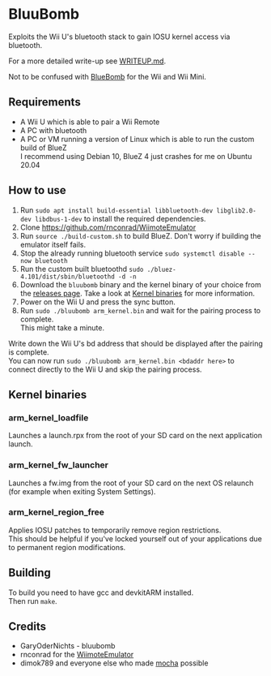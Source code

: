 # BluuBomb

Exploits the Wii U's bluetooth stack to gain IOSU kernel access via bluetooth.

For a more detailed write-up see [WRITEUP.md](https://github.com/GaryOderNichts/bluubomb/blob/master/WRITEUP.md).  

Not to be confused with [BlueBomb](https://github.com/Fullmetal5/bluebomb) for the Wii and Wii Mini.  

## Requirements
- A Wii U which is able to pair a Wii Remote
- A PC with bluetooth
- A PC or VM running a version of Linux which is able to run the custom build of BlueZ  
I recommend using Debian 10, BlueZ 4 just crashes for me on Ubuntu 20.04

## How to use
1. Run `sudo apt install build-essential libbluetooth-dev libglib2.0-dev libdbus-1-dev` to install the required dependencies.
1. Clone https://github.com/rnconrad/WiimoteEmulator
1. Run `source ./build-custom.sh` to build BlueZ. Don't worry if building the emulator itself fails.
1. Stop the already running bluetooth service `sudo systemctl disable --now bluetooth`
1. Run the custom built bluetoothd `sudo ./bluez-4.101/dist/sbin/bluetoothd -d -n`
1. Download the `bluubomb` binary and the kernel binary of your choice from the [releases page](https://github.com/GaryOderNichts/bluubomb/releases).
Take a look at [Kernel binaries](#kernel-binaries) for more information.
1. Power on the Wii U and press the sync button.
1. Run `sudo ./bluubomb arm_kernel.bin` and wait for the pairing process to complete.  
This might take a minute.

Write down the Wii U's bd address that should be displayed after the pairing is complete.  
You can now run `sudo ./bluubomb arm_kernel.bin <bdaddr here>` to connect directly to the Wii U and skip the pairing process.

## Kernel binaries

### arm_kernel_loadfile
Launches a launch.rpx from the root of your SD card on the next application launch.

### arm_kernel_fw_launcher
Launches a fw.img from the root of your SD card on the next OS relaunch (for example when exiting System Settings).  

### arm_kernel_region_free
Applies IOSU patches to temporarily remove region restrictions.  
This should be helpful if you've locked yourself out of your applications due to permanent region modifications.

## Building

To build you need to have gcc and devkitARM installed.  
Then run `make`.

## Credits
- GaryOderNichts - bluubomb  
- rnconrad for the [WiimoteEmulator](https://github.com/rnconrad/WiimoteEmulator)  
- dimok789 and everyone else who made [mocha](https://github.com/dimok789/mocha) possible  
